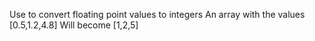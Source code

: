 Use to convert floating point values to integers
An array with the values [0.5,1.2,4.8]
Will become [1,2,5]